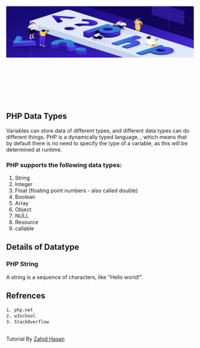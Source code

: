 <p align="center" style="font-size:40px; font-weight:bold;">
    <br/>
    <br/>
    <a href="#" target="_blank">
        <img src="../logo.png">
    </a>
    <br/> 
    <br/> 
</p>
<br/>

## PHP Data Types

Variables can store data of different types, and different data types can do different things. PHP is a dynamically typed language. , which means that by default there is no need to specify the type of a variable, as this will be determined at runtime.

### PHP supports the following data types:

1. String
2. Integer
3. Float (floating point numbers - also called double)
4. Boolean
5. Array
6. Object
7. NULL
8. Resource
9. callable

## Details of Datatype

### PHP String
A string is a sequence of characters, like "Hello world!".

## Refrences 
    1. php.net
    2. w3school
    3. StackOverflow 

##
Tutorial By [Zahid Hasan](https://github.com/ZahidHasan71)